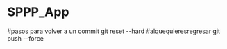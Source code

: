 

# SPPP_App
#pasos para volver a un commit
git reset --hard #alquequieresregresar
git push --force
